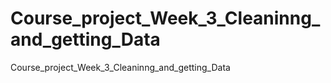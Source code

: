 Course_project_Week_3_Cleaninng_and_getting_Data
================================================

Course_project_Week_3_Cleaninng_and_getting_Data
